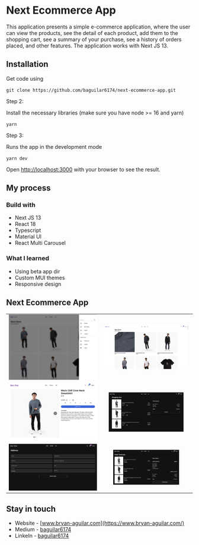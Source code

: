 # Next Ecommerce App

This application presents a simple e-commerce application, where the user can view the products, see the detail of each product, add them to the shopping cart, see a summary of your purchase, see a history of orders placed, and other features. The application works with Next JS 13.

## Installation

Get code using

```
git clone https://github.com/baguilar6174/next-ecommerce-app.git
```

Step 2:

Install the necessary libraries (make sure you have node >= 16 and yarn)

```
yarn
```

Step 3:

Runs the app in the development mode

```
yarn dev
```

Open [http://localhost:3000](http://localhost:3000) with your browser to see the result.

## My process

### Build with

- Next JS 13
- React 18
- Typescript
- Material UI
- React Multi Carousel

### What I learned

- Using beta app dir
- Custom MUI themes
- Responsive design

## Next Ecommerce App

<table>
  <tr>
    <td align="center" valign="center"><img src="./media/1.png" width="100%"></td>
    <td align="center" valign="center"><img src="./media/2.png" width="95%"></td>
  </tr>
  <tr>
    <td align="center" valign="center"><img src="./media/3.png" width="100%"></td>
    <td align="center" valign="center"><img src="./media/4.png" width="85%"></td>
  </tr>
  <tr>
    <td align="center" valign="center"><img src="./media/5.png" width="100%"></td>
    <td align="center" valign="center"><img src="./media/6.png" width="75%"></td>
  </tr>
 </table>

## Stay in touch

- Website - [www.bryan-aguilar.com](https://www.bryan-aguilar.com/)
- Medium - [baguilar6174](https://baguilar6174.medium.com/)
- LinkeIn - [baguilar6174](https://www.linkedin.com/in/baguilar6174)
